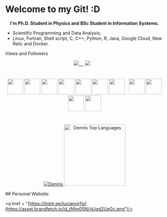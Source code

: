 # Welcome to my Git! :D

<p align="center">
  <b>  
   I'm Ph.D. Student in Physics and BSc Student in Information Systems.
  </b>
</p>

<p> 

</p>

- Scientific Programming and Data Analysis;
- Linux, Fortran, Shell script, C, C++, Python, R, Java, Google Cloud, New Relic and Docker.

<p>
  Views and Followers
</p>
<a href="https://github.com/Meghna-DAS/github-profile-views-counter">
  <p align='center'>
    <img src="https://komarev.com/ghpvc/?username=lucianofisica">&nbsp;&nbsp;&nbsp;&nbsp;</a>
    <img src="https://img.shields.io/github/followers/Emerosn?style=social">&nbsp;&nbsp;&nbsp;&nbsp;</a>
  </p>
</a>

<h1></h1>

<div align="center">

  <img width=50 height=50 src="https://upload.wikimedia.org/wikipedia/commons/thumb/6/66/TUX_G2.svg/163px-TUX_G2.svg.png"/>
  <img width=50 height=50 src="https://res.cloudinary.com/practicaldev/image/fetch/s--v4mGr4iV--/c_limit%2Cf_auto%2Cfl_progressive%2Cq_auto%2Cw_880/https://dev-to-uploads.s3.amazonaws.com/uploads/articles/l68kd4mctjacriehybqf.png"/>
  <img width=50 height=50 src="https://upload.wikimedia.org/wikipedia/commons/1/19/C_Logo.png"/>
  <img width=50 height=50 src="https://raw.githubusercontent.com/isocpp/logos/master/cpp_logo.png"/>
  <img width=50 height=50 src="https://static-00.iconduck.com/assets.00/google-cloud-icon-2048x1646-7admxejz.png"/>
  <img width=50 height=50 src="https://qph.cf2.quoracdn.net/main-qimg-ba415f78a6514c452bcce7e6910ce5ad"/>
  <img width=50 height=50 src="https://upload.wikimedia.org/wikipedia/commons/thumb/1/1b/R_logo.svg/724px-R_logo.svg.png"/>
  <img width=5- height=50 src="https://seeklogo.com/images/J/java-logo-7833D1D21A-seeklogo.com.png"/>
  <img width=50 height=50 src="https://user-images.githubusercontent.com/81188924/223880155-962e4063-8109-41b9-bf0f-b3c8ebd028a7.png" />
  <img width=50 height=50 src="https://seeklogo.com/images/N/new-relic-logo-E7CC1E9143-seeklogo.com.png"/>
  <img width=50 height=50 src="https://cdn-icons-png.flaticon.com/512/919/919853.png" />
  <img width=50 height=50 src="https://www.freeiconspng.com/thumbs/cloud-icon/cloud-icon-22.png" />

</div>

<h1></h1>

<p align=center>
    <a href="https://github.com/Emerosn">
        <img title="🔥 Get streak stats for your profile at git.io/streak-stats" alt="Dennis" src="https://github-readme-streak-stats.herokuapp.com/?user=lucianofisica&theme=black-ice&hide_border=true&stroke=0000&background=060A0CD0"/a>
        <a href="https://github.com/lucianofisica"><img alt="Dennis Top Languages" height="195em" src="https://github-readme-stats.vercel.app/api/top-langs/?username=lucianofisica&langs_count=10&count_private=true&layout=compact&theme=react&hide_border=true&bg_color=0D1117&hide=javascript" /></a>
    </a>
</p>

<p>
## Personal Website:
<p align='left'>
  
<a href = "[https://linktr.ee/lucianojrfis](https://asset.brandfetch.io/id_tNIm05N/idJgd2UeGc.png")/></a>
</p>
  
</p>
